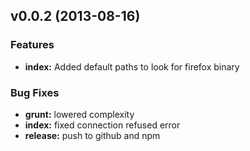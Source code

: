 ## v0.0.2 (2013-08-16)

### Features

* **index:** Added default paths to look for firefox binary

### Bug Fixes

* **grunt:** lowered complexity
* **index:** fixed connection refused error
* **release:** push to github and npm
